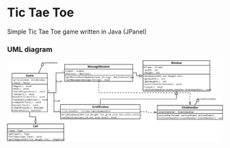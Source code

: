 # Tic Tae Toe
Simple Tic Tae Toe game written in Java (JPanel)

### UML diagram
![Tic Tae Toe UML](https://github.com/Lothav/tic_tae_toe/blob/master/assets/uml.png)
